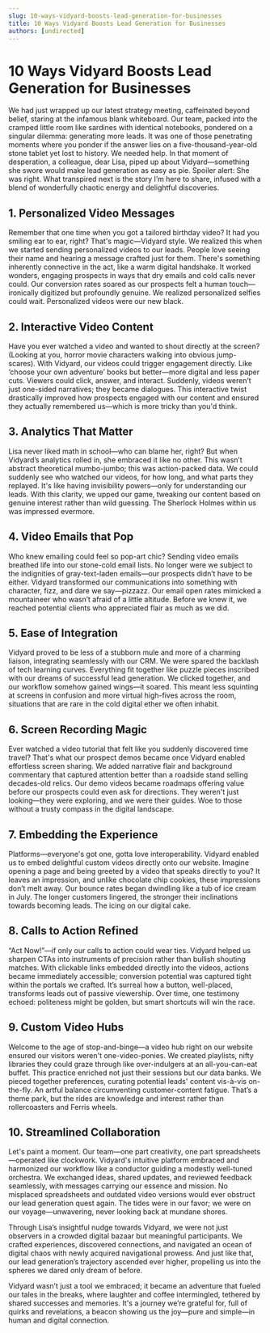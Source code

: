 ```yaml
---
slug: 10-ways-vidyard-boosts-lead-generation-for-businesses
title: 10 Ways Vidyard Boosts Lead Generation for Businesses
authors: [undirected]
---
```



# 10 Ways Vidyard Boosts Lead Generation for Businesses

We had just wrapped up our latest strategy meeting, caffeinated beyond belief, staring at the infamous blank whiteboard. Our team, packed into the cramped little room like sardines with identical notebooks, pondered on a singular dilemma: generating more leads. It was one of those penetrating moments where you ponder if the answer lies on a five-thousand-year-old stone tablet yet lost to history. We needed help. In that moment of desperation, a colleague, dear Lisa, piped up about Vidyard—something she swore would make lead generation as easy as pie. Spoiler alert: She was right. What transpired next is the story I’m here to share, infused with a blend of wonderfully chaotic energy and delightful discoveries.

## 1. Personalized Video Messages

Remember that one time when you got a tailored birthday video? It had you smiling ear to ear, right? That's magic—Vidyard style. We realized this when we started sending personalized videos to our leads. People love seeing their name and hearing a message crafted just for them. There's something inherently connective in the act, like a warm digital handshake. It worked wonders, engaging prospects in ways that dry emails and cold calls never could. Our conversion rates soared as our prospects felt a human touch—ironically digitized but profoundly genuine. We realized personalized selfies could wait. Personalized videos were our new black.

## 2. Interactive Video Content

Have you ever watched a video and wanted to shout directly at the screen? (Looking at you, horror movie characters walking into obvious jump-scares). With Vidyard, our videos could trigger engagement directly. Like ‘choose your own adventure’ books but better—more digital and less paper cuts. Viewers could click, answer, and interact. Suddenly, videos weren’t just one-sided narratives; they became dialogues. This interactive twist drastically improved how prospects engaged with our content and ensured they actually remembered us—which is more tricky than you'd think.

## 3. Analytics That Matter

Lisa never liked math in school—who can blame her, right? But when Vidyard’s analytics rolled in, she embraced it like no other. This wasn’t abstract theoretical mumbo-jumbo; this was action-packed data. We could suddenly see who watched our videos, for how long, and what parts they replayed. It's like having invisibility powers—only for understanding our leads. With this clarity, we upped our game, tweaking our content based on genuine interest rather than wild guessing. The Sherlock Holmes within us was impressed evermore.

## 4. Video Emails that Pop

Who knew emailing could feel so pop-art chic? Sending video emails breathed life into our stone-cold email lists. No longer were we subject to the indignities of gray-text-laden emails—our prospects didn’t have to be either. Vidyard transformed our communications into something with character, fizz, and dare we say—pizzazz. Our email open rates mimicked a mountaineer who wasn’t afraid of a little altitude. Before we knew it, we reached potential clients who appreciated flair as much as we did.

## 5. Ease of Integration

Vidyard proved to be less of a stubborn mule and more of a charming liaison, integrating seamlessly with our CRM. We were spared the backlash of tech learning curves. Everything fit together like puzzle pieces inscribed with our dreams of successful lead generation. We clicked together, and our workflow somehow gained wings—it soared. This meant less squinting at screens in confusion and more virtual high-fives across the room, situations that are rare in the cold digital ether we often inhabit.

## 6. Screen Recording Magic

Ever watched a video tutorial that felt like you suddenly discovered time travel? That's what our prospect demos became once Vidyard enabled effortless screen sharing. We added narrative flair and background commentary that captured attention better than a roadside stand selling decades-old relics. Our demo videos became roadmaps offering value before our prospects could even ask for directions. They weren't just looking—they were exploring, and we were their guides. Woe to those without a trusty compass in the digital landscape.

## 7. Embedding the Experience

Platforms—everyone's got one, gotta love interoperability. Vidyard enabled us to embed delightful custom videos directly onto our website. Imagine opening a page and being greeted by a video that speaks directly to you? It leaves an impression, and unlike chocolate chip cookies, these impressions don’t melt away. Our bounce rates began dwindling like a tub of ice cream in July. The longer customers lingered, the stronger their inclinations towards becoming leads. The icing on our digital cake.

## 8. Calls to Action Refined

“Act Now!”—if only our calls to action could wear ties. Vidyard helped us sharpen CTAs into instruments of precision rather than bullish shouting matches. With clickable links embedded directly into the videos, actions became immediately accessible; conversion potential was captured tight within the portals we crafted. It’s surreal how a button, well-placed, transforms leads out of passive viewership. Over time, one testimony echoed: politeness might be golden, but smart shortcuts will win the race.

## 9. Custom Video Hubs

Welcome to the age of stop-and-binge—a video hub right on our website ensured our visitors weren't one-video-ponies. We created playlists, nifty libraries they could graze through like over-indulgers at an all-you-can-eat buffet. This practice enriched not just their sessions but our data banks. We pieced together preferences, curating potential leads' content vis-à-vis on-the-fly. An artful balance circumventing customer-content fatigue. That’s a theme park, but the rides are knowledge and interest rather than rollercoasters and Ferris wheels.

## 10. Streamlined Collaboration

Let's paint a moment. Our team—one part creativity, one part spreadsheets—operated like clockwork. Vidyard's intuitive platform embraced and harmonized our workflow like a conductor guiding a modestly well-tuned orchestra. We exchanged ideas, shared updates, and reviewed feedback seamlessly, with messages carrying our essence and mission. No misplaced spreadsheets and outdated video versions would ever obstruct our lead generation quest again. The tides were in our favor; we were on our voyage—unwavering, never looking back at mundane shores.

Through Lisa’s insightful nudge towards Vidyard, we were not just observers in a crowded digital bazaar but meaningful participants. We crafted experiences, discovered connections, and navigated an ocean of digital chaos with newly acquired navigational prowess. And just like that, our lead generation’s trajectory ascended ever higher, propelling us into the spheres we dared only dream of before. 

Vidyard wasn’t just a tool we embraced; it became an adventure that fueled our tales in the breaks, where laughter and coffee intermingled, tethered by shared successes and memories. It's a journey we’re grateful for, full of quirks and revelations, a beacon showing us the joy—pure and simple—in human and digital connection.